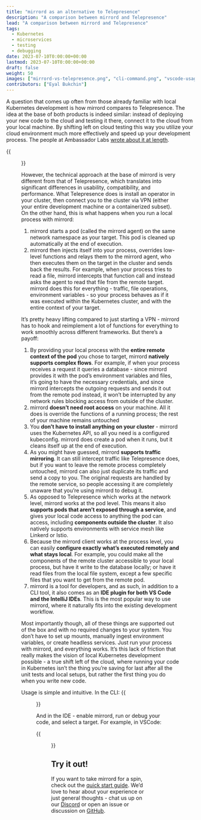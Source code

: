 ```yaml
---
title: "mirrord as an alternative to Telepresence"
description: "A comparison between mirrord and Telepresence"
lead: "A comparison between mirrord and Telepresence"
tags:
  - Kubernetes
  - microservices
  - testing
  - debugging
date: 2023-07-10T0:00:00+00:00
lastmod: 2023-07-10T0:00:00+00:00
draft: false
weight: 50
images: ["mirrord-vs-telepresence.png", "cli-command.png", "vscode-usage.gif"]
contributors: ["Eyal Bukchin"]
---
```


A question that comes up often from those already familiar with local Kubernetes development is how mirrord compares to Telepresence. The idea at the base of both products is indeed similar: instead of deploying your new code to the cloud and testing it there, connect it to the cloud from your local machine. By shifting left on cloud testing this way you utilize your cloud environment much more effectively and speed up your development process. The people at Ambassador Labs [wrote about it at length](https://www.getambassador.io/docs/telepresence-oss/latest/concepts/devworkflow).

{{<figure src="mirrord-vs-telepresence.png" alt="The mandatory mirrord VS. Telepresence image"  class="center mid-width">}}

However, the technical approach at the base of mirrord is very different from that of Telepresence, which translates into significant differences in usability, compatibility, and performance. What Telepresence does is install an operator in your cluster, then connect you to the cluster via VPN (either your entire development machine or a containerized subset). On the other hand, this is what happens when you run a local process with mirrord:
1. mirrord starts a pod (called the mirrord agent) on the same network namespace as your target. This pod is cleaned up automatically at the end of execution.
2. mirrord then injects itself into your process, overrides low-level functions and relays them to the mirrord agent, who then executes them on the target in the cluster and sends back the results. For example, when your process tries to read a file, mirrord intercepts that function call and instead asks the agent to read that file from the remote target. mirrord does this for everything - traffic, file operations, environment variables - so your process behaves as if it was executed within the Kubernetes cluster, and with the entire context of your target.

It’s pretty heavy lifting compared to just starting a VPN - mirrord has to hook and reimplement a lot of functions for everything to work smoothly across different frameworks. But there’s a payoff:

1. By providing your local process with the **entire remote context of the pod** you chose to target, mirrord **natively supports complex flows**. For example, if when your process receives a request it queries a database - since mirrord provides it with the pod’s environment variables and files, it’s going to have the necessary credentials, and since mirrord intercepts the outgoing requests and sends it out from the remote pod instead, it won’t be interrupted by any network rules blocking access from outside of the cluster. 
2. mirrord **doesn’t need root access** on your machine. All it does is override the functions of a running process; the rest of your machine remains untouched
3. You **don’t have to install anything on your cluster** - mirrord uses the Kubernetes API, so all you need is a configured kubeconfig. mirrord does create a pod when it runs, but it cleans itself up at the end of execution.
4. As you might have guessed, mirrord **supports traffic mirroring**. It can still intercept traffic like Telepresence does, but if you want to leave the remote process completely untouched, mirrord can also just duplicate its traffic and send a copy to you. The original requests are handled by the remote service, so people accessing it are completely unaware that you’re using mirrord to debug it.
5. As opposed to Telepresence which works at the network level, mirrord works at the pod level. This means it also **supports pods that aren’t exposed through a service**, and gives your local code access to anything the pod can access, including **components outside the cluster**. It also natively supports environments with service mesh like Linkerd or Istio.
6. Because the mirrord client works at the process level, you can easily **configure exactly what’s executed remotely and what stays local**. For example, you could make all the components of the remote cluster accessible to your local process, but have it write to the database locally; or have it read files from the local file system, except a few specific files that you want to get from the remote pod. 
7. mirrord is a tool for developers, and as such, in addition to a CLI tool, it also comes as an **IDE plugin for both VS Code and the IntelliJ IDEs**. This is the most popular way to use mirrord, where it naturally fits into the existing development workflow.


Most importantly though, all of these things are supported out of the box and with no required changes to your system. You don’t have to set up mounts, manually ingest environment variables, or create headless services. Just run your process with mirrord, and everything works. It’s this lack of friction that really makes the vision of local Kubernetes development possible - a true shift left of the cloud, where running your code in Kubernetes isn’t the thing you’re saving for last after all the unit tests and local setups, but rather the first thing you do when you write new code. 

Usage is simple and intuitive. In the CLI:
{{<figure src="cli-command.png" alt="A very straightforward breakdown of the mirrord CLI command" class="center mid-width">}}

And in the IDE - enable mirrord, run or debug your code, and select a target. For example, in VSCode:

{{<figure src="vscode-usage.gif" alt="Quick demo of mirrord being used within VS Code" height="100%" width="100%">}}

## Try it out!

If you want to take mirrord for a spin, check out the [quick start guide](/mirrord/docs/overview/quick-start/). We’d love to hear about your experience or just general thoughts - chat us up on our [Discord](https://discord.gg/metalbear) or open an issue or discussion on [GitHub](https://github.com/metalbear-co/mirrord).

